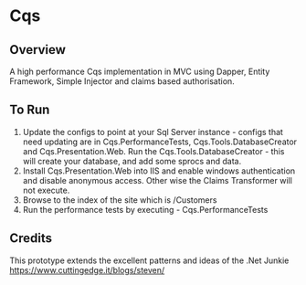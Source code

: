 Cqs
===

Overview
------
A high performance Cqs implementation in MVC using Dapper, Entity Framework, Simple Injector and claims based authorisation.

To Run
------
1. Update the configs to point at your Sql Server instance - configs that need updating are in Cqs.PerformanceTests, Cqs.Tools.DatabaseCreator and Cqs.Presentation.Web. Run the Cqs.Tools.DatabaseCreator - this will create your database, and add some sprocs and data.
2. Install Cqs.Presentation.Web into IIS and enable windows authentication and disable anonymous access. Other wise the Claims Transformer will not execute.
3. Browse to the index of the site which is /Customers
4. Run the performance tests by executing - Cqs.PerformanceTests

Credits
------
This prototype extends the excellent patterns and ideas of the .Net Junkie https://www.cuttingedge.it/blogs/steven/
